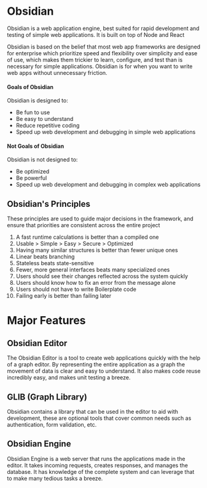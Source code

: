 # Obsidian

Obsidian is a web application engine, best suited for rapid development and testing of simple web applications.
It is built on top of Node and React

Obsidian is based on the belief that most web app frameworks are designed for enterprise which prioritize
speed and flexibility over simplicity and ease of use, which makes them trickier to learn,
configure, and test than is necessary for simple applications. Obsidian is for when you want to write
web apps without unnecessary friction.

#### Goals of Obsidian

Obsidian is designed to:

- Be fun to use
- Be easy to understand
- Reduce repetitive coding
- Speed up web development and debugging in simple web applications

#### Not Goals of Obsidian

Obsidian is not designed to:

- Be optimized
- Be powerful
- Speed up web development and debugging in complex web applications

## Obsidian's Principles

These principles are used to guide major decisions in the framework, and ensure that priorities are consistent across
the entire project

1. A fast runtime calculations is better than a compiled one 
2. Usable > Simple > Easy > Secure > Optimized
3. Having many similar structures is better than fewer unique ones
4. Linear beats branching
5. Stateless beats state-sensitive
6. Fewer, more general interfaces beats many specialized ones
7. Users should see their changes reflected across the system quickly
8. Users should know how to fix an error from the message alone
9. Users should not have to write Boilerplate code
10. Failing early is better than failing later

# Major Features

## Obsidian Editor

The Obsidian Editor is a tool to create web applications quickly with the help of a graph editor.
By representing the entire application as a graph the movement of data is clear and easy to understand. It
also makes code reuse incredibly easy, and makes unit testing a breeze.

## GLIB (Graph Library)

Obsidian contains a library that can be used in the editor to aid with development, these are optional tools
that cover common needs such as authentication, form validation, etc. 

## Obsidian Engine

Obsidian Engine is a web server that runs the applications made in the editor. It takes incoming requests, 
creates responses, and manages the database. It has knowledge of the complete system and can leverage that
to make many tedious tasks a breeze.
